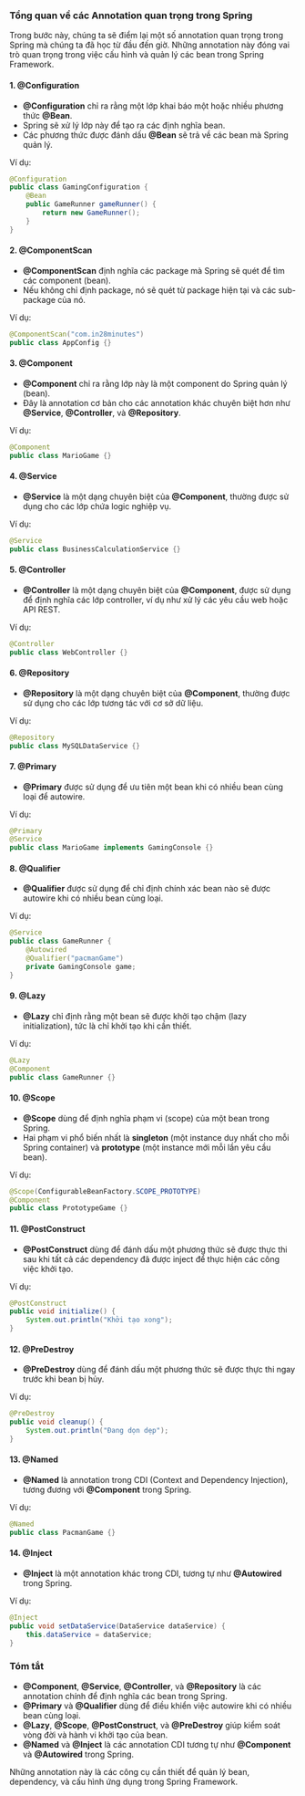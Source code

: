 ### Tổng quan về các Annotation quan trọng trong Spring

Trong bước này, chúng ta sẽ điểm lại một số annotation quan trọng trong Spring mà chúng ta đã học từ đầu đến giờ. Những annotation này đóng vai trò quan trọng trong việc cấu hình và quản lý các bean trong Spring Framework.

#### 1. **@Configuration**
- **@Configuration** chỉ ra rằng một lớp khai báo một hoặc nhiều phương thức **@Bean**.
- Spring sẽ xử lý lớp này để tạo ra các định nghĩa bean.
- Các phương thức được đánh dấu **@Bean** sẽ trả về các bean mà Spring quản lý.

Ví dụ:
```java
@Configuration
public class GamingConfiguration {
    @Bean
    public GameRunner gameRunner() {
        return new GameRunner();
    }
}
```

#### 2. **@ComponentScan**
- **@ComponentScan** định nghĩa các package mà Spring sẽ quét để tìm các component (bean).
- Nếu không chỉ định package, nó sẽ quét từ package hiện tại và các sub-package của nó.

Ví dụ:
```java
@ComponentScan("com.in28minutes")
public class AppConfig {}
```

#### 3. **@Component**
- **@Component** chỉ ra rằng lớp này là một component do Spring quản lý (bean).
- Đây là annotation cơ bản cho các annotation khác chuyên biệt hơn như **@Service**, **@Controller**, và **@Repository**.

Ví dụ:
```java
@Component
public class MarioGame {}
```

#### 4. **@Service**
- **@Service** là một dạng chuyên biệt của **@Component**, thường được sử dụng cho các lớp chứa logic nghiệp vụ.

Ví dụ:
```java
@Service
public class BusinessCalculationService {}
```

#### 5. **@Controller**
- **@Controller** là một dạng chuyên biệt của **@Component**, được sử dụng để định nghĩa các lớp controller, ví dụ như xử lý các yêu cầu web hoặc API REST.

Ví dụ:
```java
@Controller
public class WebController {}
```

#### 6. **@Repository**
- **@Repository** là một dạng chuyên biệt của **@Component**, thường được sử dụng cho các lớp tương tác với cơ sở dữ liệu.

Ví dụ:
```java
@Repository
public class MySQLDataService {}
```

#### 7. **@Primary**
- **@Primary** được sử dụng để ưu tiên một bean khi có nhiều bean cùng loại để autowire.

Ví dụ:
```java
@Primary
@Service
public class MarioGame implements GamingConsole {}
```

#### 8. **@Qualifier**
- **@Qualifier** được sử dụng để chỉ định chính xác bean nào sẽ được autowire khi có nhiều bean cùng loại.

Ví dụ:
```java
@Service
public class GameRunner {
    @Autowired
    @Qualifier("pacmanGame")
    private GamingConsole game;
}
```

#### 9. **@Lazy**
- **@Lazy** chỉ định rằng một bean sẽ được khởi tạo chậm (lazy initialization), tức là chỉ khởi tạo khi cần thiết.

Ví dụ:
```java
@Lazy
@Component
public class GameRunner {}
```

#### 10. **@Scope**
- **@Scope** dùng để định nghĩa phạm vi (scope) của một bean trong Spring.
- Hai phạm vi phổ biến nhất là **singleton** (một instance duy nhất cho mỗi Spring container) và **prototype** (một instance mới mỗi lần yêu cầu bean).

Ví dụ:
```java
@Scope(ConfigurableBeanFactory.SCOPE_PROTOTYPE)
@Component
public class PrototypeGame {}
```

#### 11. **@PostConstruct**
- **@PostConstruct** dùng để đánh dấu một phương thức sẽ được thực thi sau khi tất cả các dependency đã được inject để thực hiện các công việc khởi tạo.

Ví dụ:
```java
@PostConstruct
public void initialize() {
    System.out.println("Khởi tạo xong");
}
```

#### 12. **@PreDestroy**
- **@PreDestroy** dùng để đánh dấu một phương thức sẽ được thực thi ngay trước khi bean bị hủy.

Ví dụ:
```java
@PreDestroy
public void cleanup() {
    System.out.println("Đang dọn dẹp");
}
```

#### 13. **@Named**
- **@Named** là annotation trong CDI (Context and Dependency Injection), tương đương với **@Component** trong Spring.

Ví dụ:
```java
@Named
public class PacmanGame {}
```

#### 14. **@Inject**
- **@Inject** là một annotation khác trong CDI, tương tự như **@Autowired** trong Spring.

Ví dụ:
```java
@Inject
public void setDataService(DataService dataService) {
    this.dataService = dataService;
}
```

### Tóm tắt
- **@Component**, **@Service**, **@Controller**, và **@Repository** là các annotation chính để định nghĩa các bean trong Spring.
- **@Primary** và **@Qualifier** dùng để điều khiển việc autowire khi có nhiều bean cùng loại.
- **@Lazy**, **@Scope**, **@PostConstruct**, và **@PreDestroy** giúp kiểm soát vòng đời và hành vi khởi tạo của bean.
- **@Named** và **@Inject** là các annotation CDI tương tự như **@Component** và **@Autowired** trong Spring.

Những annotation này là các công cụ cần thiết để quản lý bean, dependency, và cấu hình ứng dụng trong Spring Framework.
